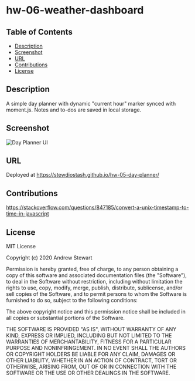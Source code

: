 # hw-06-weather-dashboard

## Table of Contents

* [Description](#description)
* [Screenshot](#screenshot)
* [URL](#url)
* [Contributions](#contributions)
* [License](#license)


## Description

A simple day planner with dynamic "current hour" marker synced with moment.js. Notes and to-dos are saved in local storage.


## Screenshot

![Day Planner UI](images/day_planner_ui.png)


## URL
Deployed at https://stewdiostash.github.io/hw-05-day-planner/


## Contributions

https://stackoverflow.com/questions/847185/convert-a-unix-timestamp-to-time-in-javascript


## License

MIT License

Copyright (c) 2020 Andrew Stewart

Permission is hereby granted, free of charge, to any person obtaining a copy
of this software and associated documentation files (the "Software"), to deal
in the Software without restriction, including without limitation the rights
to use, copy, modify, merge, publish, distribute, sublicense, and/or sell
copies of the Software, and to permit persons to whom the Software is
furnished to do so, subject to the following conditions:

The above copyright notice and this permission notice shall be included in all
copies or substantial portions of the Software.

THE SOFTWARE IS PROVIDED "AS IS", WITHOUT WARRANTY OF ANY KIND, EXPRESS OR
IMPLIED, INCLUDING BUT NOT LIMITED TO THE WARRANTIES OF MERCHANTABILITY,
FITNESS FOR A PARTICULAR PURPOSE AND NONINFRINGEMENT. IN NO EVENT SHALL THE
AUTHORS OR COPYRIGHT HOLDERS BE LIABLE FOR ANY CLAIM, DAMAGES OR OTHER
LIABILITY, WHETHER IN AN ACTION OF CONTRACT, TORT OR OTHERWISE, ARISING FROM,
OUT OF OR IN CONNECTION WITH THE SOFTWARE OR THE USE OR OTHER DEALINGS IN THE
SOFTWARE.


